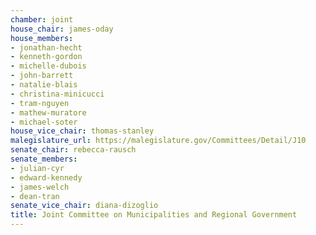 ```yaml
---
chamber: joint
house_chair: james-oday
house_members:
- jonathan-hecht
- kenneth-gordon
- michelle-dubois
- john-barrett
- natalie-blais
- christina-minicucci
- tram-nguyen
- mathew-muratore
- michael-soter
house_vice_chair: thomas-stanley
malegislature_url: https://malegislature.gov/Committees/Detail/J10
senate_chair: rebecca-rausch
senate_members:
- julian-cyr
- edward-kennedy
- james-welch
- dean-tran
senate_vice_chair: diana-dizoglio
title: Joint Committee on Municipalities and Regional Government
---
```

